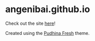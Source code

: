 # angenibai.github.io

Check out the site [here](https://angenibai.github.io)!

Created using the [Pudhina Fresh](https://github.com/ritijjain/pudhina-fresh) theme.
